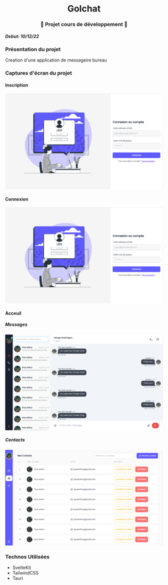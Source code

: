 <h1 align="center">Golchat</h1>

<h3 align="center">🚨 Projet cours de développement 🚨</h3>

##### Debut: 10/12/22
### Présentation du projet

Creation d'une application de messageire bureau

### Captures d'écran du projet

#### Inscription
![connexion](/public/signin.png)
#### Connexion
![connexion](/public/signin.png)
#### Acceuil

##### Messages

![messages](/public/messages.png)

##### Contacts
![contacts](/public/contacts.png)

### Technos Utilisées

- SvelteKit
- TailwindCSS
- Tauri
